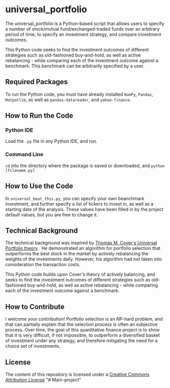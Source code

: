 # universal_portfolio

The universal_portfolio is a Python-based script that allows users to specify a number of stock/mutual fund/exchanged-traded funds over an arbitrary period of time, to specify an investment strategy, and compare investment outcomes. 

This Python code seeks to find the investment outcomes of different strategies such as old-fashioned buy-and-hold, as well as active rebalancing - while comparing each of the investment outcome against a benchmark. This benchmark can be arbitrarily specified by a user.

## Required Packages

To run the Python code, you must have already installed `NumPy`, `Pandas`, `Matpotlib`, as well as `pandas-datareader`, and `yahoo-finance`.

## How to Run the Code

### Python IDE
Load the `.py` file in any Python IDE, and run.

### Command Line
`cd` into the directory where the package is saved or downloaded, and 
`python [filename.py]`

## How to Use the Code

In `universal_beat_this.py`, you can specify your own beanchmark investment, and further specify a list of tickers to invest in, as well as a starting date of the analysis. These values have been filled in by the project default values, but you are free to change it.

## Technical Background

The technical background was inspired by [Thomas M. Cover's Universal Portfolio theory](http://www-isl.stanford.edu/~cover/papers/paper93.pdf) . He demonstrated an algorithm for portfolio selection that outperforms the best stock in the market by actively rebalancing the weights of the investments daily. However, his algorithm had not taken into consideration the transaction costs.

This Python code builds upon Cover's theory of actively balancing, and seeks to find the investment outcomes of different strategies such as old-fashioned buy-and-hold, as well as active rebalancing - while comparing each of the investment outcome against a benchmark.

## How to Contribute

I welcome your contribution! Portfolio selection is an NP-hard problem, and that can partially explain that the selection process is often an subjective process. Over time, the goal of this quantitative finance project is to show that it is very difficult, if not impossible, to outperform a diversified basket of investment under any strategy, and therefore mitigating the need for a choice set of investments.

## License 

The content of this repository is licensed under a
[Creative Commons Attribution License](http://creativecommons.org/licenses/by/3.0/us/)
"# Main-project" 
